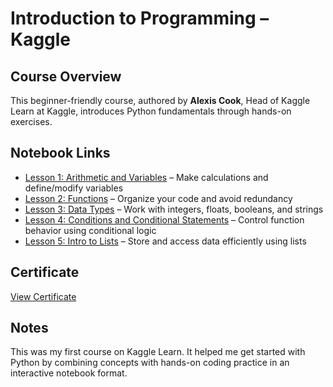 # Introduction to Programming – Kaggle

## Course Overview

This beginner-friendly course, authored by **Alexis Cook**, Head of Kaggle Learn at Kaggle, introduces Python fundamentals through hands-on exercises.

## Notebook Links

- [Lesson 1: Arithmetic and Variables](https://www.kaggle.com/code/aadarshprabhakumar/exercise-arithmetic-and-variables) – Make calculations and define/modify variables  
- [Lesson 2: Functions](https://www.kaggle.com/code/aadarshprabhakumar/exercise-functions) – Organize your code and avoid redundancy  
- [Lesson 3: Data Types](https://www.kaggle.com/code/aadarshprabhakumar/exercise-data-types) – Work with integers, floats, booleans, and strings  
- [Lesson 4: Conditions and Conditional Statements](https://www.kaggle.com/code/aadarshprabhakumar/exercise-conditions-and-conditional-statements) – Control function behavior using conditional logic  
- [Lesson 5: Intro to Lists](https://www.kaggle.com/code/aadarshprabhakumar/exercise-intro-to-lists) – Store and access data efficiently using lists  

## Certificate

[View Certificate](https://www.kaggle.com/learn/certification/aadarshprabhakumar/intro-to-programming)

## Notes

This was my first course on Kaggle Learn. It helped me get started with Python by combining concepts with hands-on coding practice in an interactive notebook format.
